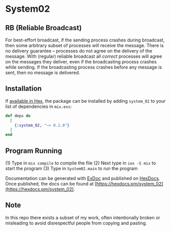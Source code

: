 # System02

## RB (Reliable Broadcast)
For best-effort broadcast, if the sending process crashes during broadcast, then some arbitrary subset of processes will receive the message.  There is no delivery guarantee – processes do not agree on the delivery of the message.  With (regular) reliable broadcast all *correct* processes will agree on the messages they deliver, even if the broadcasting process crashes while sending.  If the broadcasting process crashes before any message is sent, then no message is delivered.

## Installation

If [available in Hex](https://hex.pm/docs/publish), the package can be installed
by adding `system_02` to your list of dependencies in `mix.exs`:

```elixir
def deps do
  [
    {:system_02, "~> 0.1.0"}
  ]
end
```

## Program Running

(1) Type in `mix compile` to compile the file
(2) Next type in `iex -S mix` to start the program
(3) Type in `System02.main` to run the program

Documentation can be generated with [ExDoc](https://github.com/elixir-lang/ex_doc)
and published on [HexDocs](https://hexdocs.pm). Once published, the docs can
be found at [https://hexdocs.pm/system_02](https://hexdocs.pm/system_02).

## Note
In this repo there exists a subset of my work, often intentionally broken or misleading to avoid disrespectful people from copying and
pasting.
